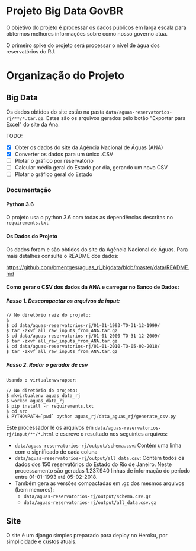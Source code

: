 # Projeto Big Data GovBR

O objetivo do projeto é processar os dados públicos em larga escala para obtermos melhores informações sobre como nosso governo atua.

O primeiro spike do projeto será processar o nível de água dos reservatórios do RJ.

# Organização do Projeto

## Big Data

Os dados obtidos do site estão na pasta `data/aguas-reservatorios-rj/**/*.tar.gz`. Estes são os arquivos gerados pelo botão "Exportar para Excel" do site da Ana.

TODO:

- [x] Obter os dados do site da Agência Nacional de Águas (ANA)
- [x] Converter os dados para um único .CSV
- [ ] Plotar o gráfico por reservatório
- [ ] Calcular média geral do Estado por dia, gerando um novo CSV
- [ ] Plotar o gráfico geral do Estado

### Documentação

#### Python 3.6

O projeto usa o python 3.6 com todas as dependências descritas no `requirements.txt`

#### Os Dados do Projeto

Os dados foram e são obtidos do site da Agência Nacional de Águas. Para mais detalhes consulte o README dos dados:

https://github.com/bmentges/aguas_rj_bigdata/blob/master/data/README.md 

#### Como gerar o CSV dos dados da ANA e carregar no Banco de Dados:

##### Passo 1. Descompactar os arquivos de input:

```
// No diretório raiz do projeto:
$ 
$ cd data/aguas-reservatorios-rj/01-01-1993-TO-31-12-1999/
$ tar -zxvf all_raw_inputs_from_ANA.tar.gz
$ cd data/aguas-reservatorios-rj/01-01-2000-TO-31-12-2009/
$ tar -zxvf all_raw_inputs_from_ANA.tar.gz
$ cd data/aguas-reservatorios-rj/01-01-2010-TO-05-02-2018/
$ tar -zxvf all_raw_inputs_from_ANA.tar.gz
```
##### Passo 2. Rodar o gerador de csv 

`Usando o virtualenvwrapper`:

```
// No diretório do projeto:
$ mkvirtualenv aguas_data_rj
$ workon aguas_data_rj
$ pip install -r requirements.txt
$ cd src
$ PYTHONPATH=`pwd` python aguas_rj/data_aguas_rj/generate_csv.py
```

Este processador lê os arquivos em `data/aguas-reservatorios-rj/input/**/*.html` e escreve o resultado nos seguintes arquivos:

* `data/aguas-reservatorios-rj/output/schema.csv`: Contém uma linha com o significado de cada coluna
* `data/aguas-reservatorios-rj/output/all_data.csv`: Contém todos os dados dos 150 reservatórios do Estado do Rio de Janeiro. Neste processamento são geradas 1.237.940 linhas de informação do período entre 01-01-1993 até 05-02-2018.
* Também gera as versões compactadas em .gz dos mesmos arquivos (bem menores):
    - `data/aguas-reservatorios-rj/output/schema.csv.gz`
    - `data/aguas-reservatorios-rj/output/all_data.csv.gz`

## Site

O site é um django simples preparado para deploy no Heroku, por simplicidade e custos atuais.